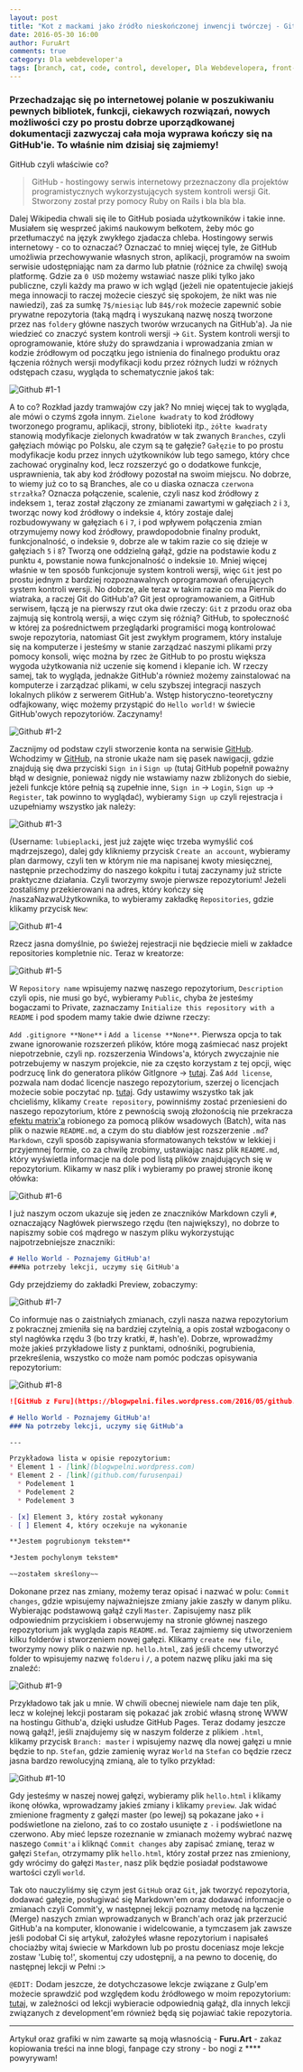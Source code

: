 ```yaml
---
layout: post
title: "Kot z mackami jako źródło nieskończonej inwencji twórczej - GitHub[#1]"
date: 2016-05-30 16:00
author: FuruArt
comments: true
category: Dla webdeveloper'a
tags: [branch, cat, code, control, developer, Dla Webdevelopera, front-end, gałęzie, git, github, kodowanie, kot, macki, managment, octopus, ośmiornica, package, system, version, webdeveloper]
---
```

### Przechadzając się po internetowej polanie w poszukiwaniu pewnych bibliotek, funkcji, ciekawych rozwiązań, nowych możliwości czy po prostu dobrze uporządkowanej dokumentacji zazwyczaj cała moja wyprawa kończy się na GitHub'ie. To właśnie nim dzisiaj się zajmiemy!

<!--more-->

GitHub czyli właściwie co? 

> GitHub - hostingowy serwis internetowy przeznaczony dla projektów programistycznych wykorzystujących system kontroli wersji Git. Stworzony został przy pomocy Ruby on Rails i bla bla bla.

Dalej Wikipedia chwali się ile to GitHub posiada użytkowników i takie inne. Musiałem się wesprzeć jakimś naukowym bełkotem, żeby móc go przetłumaczyć na język zwykłego zjadacza chleba. Hostingowy serwis internetowy - co to oznaczać? Oznaczać to mniej więcej tyle, że GitHub umożliwia przechowywanie własnych stron, aplikacji, programów na swoim serwisie udostępniając nam za darmo lub płatnie (różnice za chwilę) swoją platformę. Gdzie za `0 USD` możemy wstawiać nasze pliki tylko jako publiczne, czyli każdy ma prawo w ich wgląd (jeżeli nie opatentujecie jakiejś mega innowacji to raczej możecie cieszyć się spokojem, że nikt was nie nawiedzi), zaś za sumkę `7$/miesiąc` lub `84$/rok` możecie zapewnić sobie prywatne repozytoria (taką mądrą i wyszukaną nazwę noszą tworzone przez nas `foldery` główne naszych tworów wrzucanych na GitHub'a). Ja nie wiedzieć co znaczyć system kontroli wersji -> `Git`. System kontroli wersji to oprogramowanie, które służy do sprawdzania i wprowadzania zmian w kodzie źródłowym od początku jego istnienia do finalnego produktu oraz łączenia różnych wersji modyfikacji kodu przez różnych ludzi w różnych odstępach czasu, wygląda to schematycznie jakoś tak:

![Github #1-1](https://blogwpelni.files.wordpress.com/2016/05/github1.png)

A to co? Rozkład jazdy tramwajów czy jak? No mniej więcej tak to wygląda, ale mówi o czymś zgoła innym. `Zielone kwadraty` to kod źródłowy tworzonego programu, aplikacji, strony, biblioteki itp., `żółte kwadraty` stanowią modyfikacje zielonych kwadratów w tak zwanych `Branches`, czyli gałęziach mówiąc po Polsku, ale czym są te gałęzie? `Gałęzie` to po prostu modyfikacje kodu przez innych użytkowników lub tego samego, który chce zachować oryginalny kod, lecz rozszerzyć go o dodatkowe funkcje, usprawnienia, tak aby kod źródłowy pozostał na swoim miejscu. No dobrze, to wiemy już co to są Branches, ale co u diaska oznacza `czerwona strzałka`? Oznacza połączenie, scalenie, czyli nasz kod źródłowy z indeksem `1`, teraz został złączony ze zmianami zawartymi w gałęziach `2` i `3`, tworząc nowy kod źródłowy o indeksie `4`, który zostaje dalej rozbudowywany w gałęziach `6` i `7`, i pod wpływem połączenia zmian otrzymujemy nowy kod źródłowy, prawdopodobnie finalny produkt, funkcjonalność, o indeksie `9`, dobrze ale w takim razie co się dzieje w gałęziach `5` i `8`? Tworzą one oddzielną gałąź, gdzie na podstawie kodu z punktu `4`, powstanie nowa funkcjonalność o indeksie `10`. Mniej więcej właśnie w ten sposób funkcjonuje system kontroli wersji, więc `Git` jest po prostu jednym z bardziej rozpoznawalnych oprogramowań oferujących system kontroli wersji. No dobrze, ale teraz w takim razie co ma Piernik do wiatraka, a raczej Git do GitHub'a? Git jest oprogramowaniem, a GitHub serwisem, łączą je na pierwszy rzut oka dwie rzeczy: `Git` z przodu oraz oba zajmują się kontrolą wersji, a więc czym się różnią? GitHub, to społeczność w której za pośrednictwem przeglądarki programiści mogą kontrolować swoje repozytoria, natomiast Git jest zwykłym programem, który instaluje się na komputerze i jesteśmy w stanie zarządzać naszymi plikami przy pomocy konsoli, więc można by rzec że GitHub to po prostu większa wygoda użytkowania niż uczenie się komend i klepanie ich. W rzeczy samej, tak to wygląda, jednakże GitHub'a również możemy zainstalować na komputerze i zarządzać plikami, w celu szybszej integracji naszych lokalnych plików z serwerem GitHub'a. Wstęp historyczno-teoretyczny odfajkowany, więc możemy przystąpić do `Hello world!` w świecie GitHub'owych repozytoriów. Zaczynamy!

![Github #1-2](https://blogwpelni.files.wordpress.com/2016/05/github2.png)

Zacznijmy od podstaw czyli stworzenie konta na serwisie [GitHub](http://github.com). Wchodzimy w [GitHub](http://github.com), na stronie ukaże nam się pasek nawigacji, gdzie znajdują się dwa przyciski `Sign in` i `Sign up` (tutaj GitHub popełnił poważny błąd w designie, ponieważ nigdy nie wstawiamy nazw zbliżonych do siebie, jeżeli funkcje które pełnią są zupełnie inne, `Sign in` -> `Login`, `Sign up` -> `Register`, tak powinno to wyglądać), wybieramy `Sign up` czyli rejestracja i uzupełniamy wszystko jak należy:

![Github #1-3](https://blogwpelni.files.wordpress.com/2016/05/github3.png)

(Username: `lubieplacki`, jest już zajęte więc trzeba wymyślić coś mądrzejszego), dalej gdy klikniemy przycisk `Create an account`, wybieramy plan darmowy, czyli ten w którym nie ma napisanej kwoty miesięcznej, następnie przechodzimy do naszego kokpitu i tutaj zaczynamy już stricte praktyczne działania. Czyli tworzymy swoje pierwsze repozytorium! Jeżeli zostaliśmy przekierowani na adres, który kończy się /naszaNazwaUżytkownika, to wybieramy zakładkę `Repositories`, gdzie klikamy przycisk `New`:

![Github #1-4](https://blogwpelni.files.wordpress.com/2016/05/github4.png)

Rzecz jasna domyślnie, po świeżej rejestracji nie będziecie mieli w zakładce repositories kompletnie nic. Teraz w kreatorze:

![Github #1-5](https://blogwpelni.files.wordpress.com/2016/05/github5.png)

W `Repository name` wpisujemy nazwę naszego repozytorium, `Description` czyli opis, nie musi go być, wybieramy `Public`, chyba że jesteśmy bogaczami to Private, zaznaczamy `Initialize this repository with a README` i pod spodem mamy takie dwie dziwne rzeczy:

`Add .gitignore **None**` i `Add a license **None**`. Pierwsza opcja to tak zwane ignorowanie rozszerzeń plików, które mogą zaśmiecać nasz projekt niepotrzebnie, czyli np. rozszerzenia Windows'a, których zwyczajnie nie potrzebujemy w naszym projekcie, nie za często korzystam z tej opcji, więc podrzucę link do generatora plików GitIgnore -> [tutaj](http://gitignore.io). Zaś `Add license`, pozwala nam dodać licencje naszego repozytorium, szerzej o licencjach możecie sobie poczytać np. [tutaj](https://pl.wikipedia.org/wiki/Licencja_oprogramowania). Gdy ustawimy wszystko tak jak chcieliśmy, klikamy `Create repository`, powinniśmy zostać przeniesieni do naszego repozytorium, które z pewnością swoją złożonością nie przekracza [efektu matrix'a](https://youtu.be/E8iWVUykvqk?t=2m29s) robionego za pomocą plików wsadowych (Batch), wita nas plik o nazwie `README.md`, a czym do stu diabłów jest rozszerzenie `.md`? `Markdown`, czyli sposób zapisywania sformatowanych tekstów w lekkiej i przyjemnej formie, co za chwilę zrobimy, ustawiając nasz plik `README.md`, który wyświetla informacje na dole pod listą plików znajdujących się w repozytorium. Klikamy w nasz plik i wybieramy po prawej stronie ikonę ołówka:

![Github #1-6](https://blogwpelni.files.wordpress.com/2016/05/github6.png)

I już naszym oczom ukazuje się jeden ze znaczników Markdown czyli `#`, oznaczający Nagłówek pierwszego rzędu (ten największy), no dobrze to napiszmy sobie coś mądrego w naszym pliku wykorzystując najpotrzebniejsze znaczniki:

```markdown
# Hello World - Poznajemy GitHub'a!
###Na potrzeby lekcji, uczymy się GitHub'a
```

Gdy przejdziemy do zakładki Preview, zobaczymy:

![Github #1-7](https://blogwpelni.files.wordpress.com/2016/05/github7.png)

Co informuje nas o zaistniałych zmianach, czyli nasza nazwa repozytorium z pokracznej zmieniła się na bardziej czytelnią, a opis został wzbogacony o styl nagłówka rzędu 3 (bo trzy kratki, #, hash'e). Dobrze, wprowadźmy może jakieś przykładowe listy z punktami, odnośniki, pogrubienia, przekreślenia, wszystko co może nam pomóc podczas opisywania repozytorium:

![Github #1-8](https://blogwpelni.files.wordpress.com/2016/05/github8.png)

```markdown
![GitHub z Furu](https://blogwpelni.files.wordpress.com/2016/05/github.png)

# Hello World - Poznajemy GitHub'a!
### Na potrzeby lekcji, uczymy się GitHub'a

---

Przykładowa lista w opisie repozytorium:
* Element 1 - [link](blogwpelni.wordpress.com)
* Element 2 - [link](github.com/furusenpai)
  * Podelement 1
  * Podelement 2
  * Podelement 3

- [x] Element 3, który został wykonany
- [ ] Element 4, który oczekuje na wykonanie

**Jestem pogrubionym tekstem**

*Jestem pochylonym tekstem*

~~zostałem skreślony~~
```

Dokonane przez nas zmiany, możemy teraz opisać i nazwać w polu: `Commit changes`, gdzie wpisujemy najważniejsze zmiany jakie zaszły w danym pliku. Wybierając podstawową gałąź czyli `Master`. Zapisujemy nasz plik odpowiednim przyciskiem i obserwujemy na stronie głównej naszego repozytorium jak wygląda zapis `README.md`. Teraz zajmiemy się utworzeniem kilku folderów i stworzeniem nowej gałęzi. Klikamy `create new file`, tworzymy nowy plik o nazwie np. `hello.html`, zaś jeśli chcemy utworzyć folder to wpisujemy nazwę `folderu` i `/`, a potem nazwę pliku jaki ma się znaleźć:

![Github #1-9](https://blogwpelni.files.wordpress.com/2016/05/github9.png)

Przykładowo tak jak u mnie. W chwili obecnej niewiele nam daje ten plik, lecz w kolejnej lekcji postaram się pokazać jak zrobić własną stronę WWW na hostingu Github'a, dzięki usłudze GitHub Pages. Teraz dodamy jeszcze nową gałąź!, jeśli znajdujemy się w naszym folderze z plikiem `.html`, klikamy przycisk `Branch: master` i wpisujemy nazwę dla nowej gałęzi u mnie będzie to np. `Stefan`, gdzie zamienię wyraz `World` na `Stefan` co będzie rzecz jasna bardzo rewolucyjną zmianą, ale to tylko przykład:

![Github #1-10](https://blogwpelni.files.wordpress.com/2016/05/github11.png)

Gdy jesteśmy w naszej nowej gałęzi, wybieramy plik `hello.html` i klikamy ikonę ołówka, wprowadzamy jakieś zmiany i klikamy `preview`. Jak widać zmienione fragmenty z gałęzi master (po lewej) są pokazane jako `+` i podświetlone na zielono, zaś to co zostało usunięte z `-` i podświetlone na czerwono. Aby mieć lepsze rozeznanie w zmianach możemy wybrać nazwę naszego `Commit'a` i kliknąć `Commit changes` aby zapisać zmianę, teraz w gałęzi `Stefan`, otrzymamy plik `hello.html`, który został przez nas zmieniony, gdy wrócimy do gałęzi `Master`, nasz plik będzie posiadał podstawowe wartości czyli `world`.

Tak oto nauczyliśmy się czym jest `GitHub` oraz `Git`, jak tworzyć repozytoria, dodawać gałęzie, posługiwać się Markdown'em oraz dodawać informacje o zmianach czyli Commit'y, w następnej lekcji poznamy metodę na łączenie (Merge) naszych zmian wprowadzanych w Branch'ach oraz jak przerzucić GitHub'a na komputer, klonowanie i widelcowanie, a tymczasem jak zawsze jeśli podobał Ci się artykuł, założyłeś własne repozytorium i napisałeś chociażby witaj świecie w Markdown lub po prostu doceniasz moje lekcje zostaw 'Lubię to!', skomentuj czy udostępnij, a na pewno to docenię, do następnej lekcji w Pełni :>

`@EDIT:` Dodam jeszcze, że dotychczasowe lekcje związane z Gulp'em możecie sprawdzić pod względem kodu źródłowego w moim repozytorium: [tutaj](https://github.com/FuruSenpai/GulpowanieZFuru), w zależności od lekcji wybieracie odpowiednią gałąź, dla innych lekcji związanych z development'em również będą się pojawiać takie repozytoria.

---

Artykuł oraz grafiki w nim zawarte są moją własnością - **Furu.Art** - zakaz kopiowania treści na inne blogi, fanpage czy strony - bo nogi z **** powyrywam!